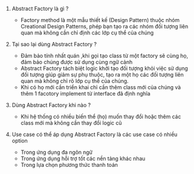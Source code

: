 1. Abstract Factory là gì ?
    - Factory method là một mẫu thiết kế (Design Pattern) thuộc nhóm Creational Design Patterns, phép bạn tạo ra các nhóm đối tượng liên quan mà không cần chỉ định các lớp cụ thể của chúng

2. Tại sao lại dùng Abstract Factory ?
    - Đảm bảo tính nhất quán ,khi gọi tạo class từ một factory sẽ cùng họ, đảm bảo chúng được sử dụng cùng ngữ cảnh
    - Abstract Factory tách biệt logic khởi tạo đối tượng khỏi việc sử dụng đối tượng giúp giảm sự phụ thuộc, tạo ra một họ các đối tượng liên quan mà không chỉ rõ lớp cụ thể của chúng.
    - Khi có họ mới cần triển khai chỉ cần thêm class mới của chúng và thêm 1 facotory implement từ interface đã định nghĩa

3. Dùng Abstract Factory khi nào ?
    - Khi hệ thống có nhiều biến thể (họ) muốn thay đổi hoặc thêm các class mới mà không cần thay đổi logic cũ

4. Use case có thể áp dụng Abstract Factory là các use case có nhiều option
    - Trong ứng dụng đa ngôn ngữ
    - Trong ứng dụng hỗi trợ tốt các nền tảng khác nhau
    - Trong lựa chọn phương thức thanh toán